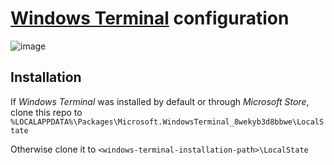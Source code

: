 # [Windows Terminal](https://github.com/microsoft/terminal) configuration

![image](https://github.com/user-attachments/assets/ff028c0c-2374-44cc-8a40-ba24d904187d)

## Installation

If _Windows Terminal_ was installed by default or through _Microsoft Store_, clone this repo to `%LOCALAPPDATA%\Packages\Microsoft.WindowsTerminal_8wekyb3d8bbwe\LocalState`

Otherwise clone it to `<windows-terminal-installation-path>\LocalState`
